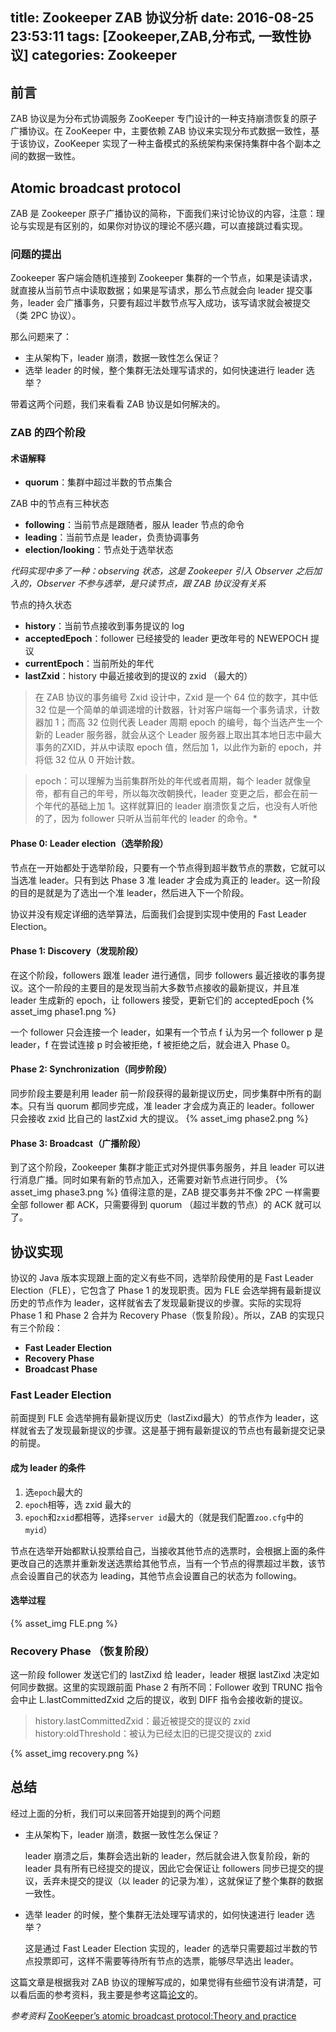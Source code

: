 title: Zookeeper ZAB 协议分析
date: 2016-08-25 23:53:11
tags: [Zookeeper,ZAB,分布式, 一致性协议]
categories: Zookeeper
---

## 前言
ZAB 协议是为分布式协调服务 ZooKeeper 专门设计的一种支持崩溃恢复的原子广播协议。在 ZooKeeper 中，主要依赖 ZAB 协议来实现分布式数据一致性，基于该协议，ZooKeeper 实现了一种主备模式的系统架构来保持集群中各个副本之间的数据一致性。

## Atomic broadcast protocol
ZAB 是 Zookeeper 原子广播协议的简称，下面我们来讨论协议的内容，注意：理论与实现是有区别的，如果你对协议的理论不感兴趣，可以直接跳过看实现。

### 问题的提出
Zookeeper 客户端会随机连接到 Zookeeper 集群的一个节点，如果是读请求，就直接从当前节点中读取数据；如果是写请求，那么节点就会向 leader 提交事务，leader 会广播事务，只要有超过半数节点写入成功，该写请求就会被提交（类 2PC 协议）。

那么问题来了：

- 主从架构下，leader 崩溃，数据一致性怎么保证？
- 选举 leader 的时候，整个集群无法处理写请求的，如何快速进行 leader 选举？

带着这两个问题，我们来看看 ZAB 协议是如何解决的。

### ZAB 的四个阶段

#### 术语解释

- **quorum**：集群中超过半数的节点集合

ZAB 中的节点有三种状态

- **following**：当前节点是跟随者，服从 leader 节点的命令
- **leading**：当前节点是 leader，负责协调事务
- **election/looking**：节点处于选举状态

*代码实现中多了一种：observing 状态，这是 Zookeeper 引入 Observer 之后加入的，Observer 不参与选举，是只读节点，跟 ZAB 协议没有关系*

节点的持久状态

- **history**：当前节点接收到事务提议的 log
- **acceptedEpoch**：follower 已经接受的 leader 更改年号的 NEWEPOCH 提议
- **currentEpoch**：当前所处的年代
- **lastZxid**：history 中最近接收到的提议的 zxid （最大的）

> 在 ZAB 协议的事务编号 Zxid 设计中，Zxid 是一个 64 位的数字，其中低 32 位是一个简单的单调递增的计数器，针对客户端每一个事务请求，计数器加 1；而高 32 位则代表 Leader 周期 epoch 的编号，每个当选产生一个新的 Leader 服务器，就会从这个 Leader 服务器上取出其本地日志中最大事务的ZXID，并从中读取 epoch 值，然后加 1，以此作为新的 epoch，并将低 32 位从 0 开始计数。

> epoch：可以理解为当前集群所处的年代或者周期，每个 leader 就像皇帝，都有自己的年号，所以每次改朝换代，leader 变更之后，都会在前一个年代的基础上加 1。这样就算旧的 leader 崩溃恢复之后，也没有人听他的了，因为 follower 只听从当前年代的 leader 的命令。*

#### Phase 0: Leader election（选举阶段）
节点在一开始都处于选举阶段，只要有一个节点得到超半数节点的票数，它就可以当选准 leader。只有到达 Phase 3 准 leader 才会成为真正的 leader。这一阶段的目的是就是为了选出一个准 leader，然后进入下一个阶段。

协议并没有规定详细的选举算法，后面我们会提到实现中使用的 Fast Leader Election。

#### Phase 1: Discovery（发现阶段）
在这个阶段，followers 跟准 leader 进行通信，同步 followers 最近接收的事务提议。这个一阶段的主要目的是发现当前大多数节点接收的最新提议，并且准 leader 生成新的 epoch，让 followers 接受，更新它们的 acceptedEpoch
{% asset_img phase1.png %}

一个 follower 只会连接一个 leader，如果有一个节点 f 认为另一个 follower p 是 leader，f 在尝试连接 p 时会被拒绝，f 被拒绝之后，就会进入 Phase 0。

#### Phase 2: Synchronization（同步阶段）
同步阶段主要是利用 leader 前一阶段获得的最新提议历史，同步集群中所有的副本。只有当 quorum 都同步完成，准 leader 才会成为真正的 leader。follower 只会接收 zxid 比自己的 lastZxid 大的提议。
{% asset_img phase2.png %}
#### Phase 3: Broadcast（广播阶段）
到了这个阶段，Zookeeper 集群才能正式对外提供事务服务，并且 leader 可以进行消息广播。同时如果有新的节点加入，还需要对新节点进行同步。
{% asset_img phase3.png %}
值得注意的是，ZAB 提交事务并不像 2PC 一样需要全部 follower 都 ACK，只需要得到 quorum （超过半数的节点）的 ACK 就可以了。


## 协议实现
协议的 Java 版本实现跟上面的定义有些不同，选举阶段使用的是 Fast Leader Election（FLE），它包含了 Phase 1 的发现职责。因为 FLE 会选举拥有最新提议历史的节点作为 leader，这样就省去了发现最新提议的步骤。实际的实现将 Phase 1 和 Phase 2 合并为 Recovery Phase（恢复阶段）。所以，ZAB 的实现只有三个阶段：

- **Fast Leader Election**
- **Recovery Phase**
- **Broadcast Phase**

### Fast Leader Election
前面提到 FLE 会选举拥有最新提议历史（lastZixd最大）的节点作为 leader，这样就省去了发现最新提议的步骤。这是基于拥有最新提议的节点也有最新提交记录的前提。

#### 成为 leader 的条件
1. 选`epoch`最大的
2. `epoch`相等，选 zxid 最大的
3. `epoch`和`zxid`都相等，选择`server id`最大的（就是我们配置`zoo.cfg`中的`myid`）

节点在选举开始都默认投票给自己，当接收其他节点的选票时，会根据上面的条件更改自己的选票并重新发送选票给其他节点，当有一个节点的得票超过半数，该节点会设置自己的状态为 leading，其他节点会设置自己的状态为 following。
#### 选举过程
{% asset_img FLE.png %}

### Recovery Phase  （恢复阶段）
这一阶段 follower 发送它们的 lastZixd 给 leader，leader 根据 lastZixd 决定如何同步数据。这里的实现跟前面 Phase 2 有所不同：Follower 收到 TRUNC 指令会中止 L.lastCommittedZxid 之后的提议，收到 DIFF 指令会接收新的提议。

> history.lastCommittedZxid：最近被提交的提议的 zxid
history:oldThreshold：被认为已经太旧的已提交提议的 zxid

{% asset_img recovery.png %}

## 总结
经过上面的分析，我们可以来回答开始提到的两个问题

- 主从架构下，leader 崩溃，数据一致性怎么保证？

    leader 崩溃之后，集群会选出新的 leader，然后就会进入恢复阶段，新的 leader 具有所有已经提交的提议，因此它会保证让 followers 同步已提交的提议，丢弃未提交的提议（以 leader 的记录为准），这就保证了整个集群的数据一致性。

- 选举 leader 的时候，整个集群无法处理写请求的，如何快速进行 leader 选举？

    这是通过 Fast Leader Election 实现的，leader 的选举只需要超过半数的节点投票即可，这样不需要等待所有节点的选票，能够尽早选出 leader。

这篇文章是根据我对 ZAB 协议的理解写成的，如果觉得有些细节没有讲清楚，可以看后面的参考资料，我主要是参考这篇[论文][6]的。

*参考资料*
[ZooKeeper’s atomic broadcast protocol:Theory and practice][6]


  [1]: http://7xjtfr.com1.z0.glb.clouddn.com/phase1.png
  [2]: http://7xjtfr.com1.z0.glb.clouddn.com/phase2.png
  [3]: http://7xjtfr.com1.z0.glb.clouddn.com/phase3.png
  [4]: http://7xjtfr.com1.z0.glb.clouddn.com/FLE.png
  [5]: http://7xjtfr.com1.z0.glb.clouddn.com/recovery.png
  [6]: http://www.tcs.hut.fi/Studies/T-79.5001/reports/2012-deSouzaMedeiros.pdf&usg=AFQjCNG8TKh-JN5Csqoditj7hlOo5nbR6g